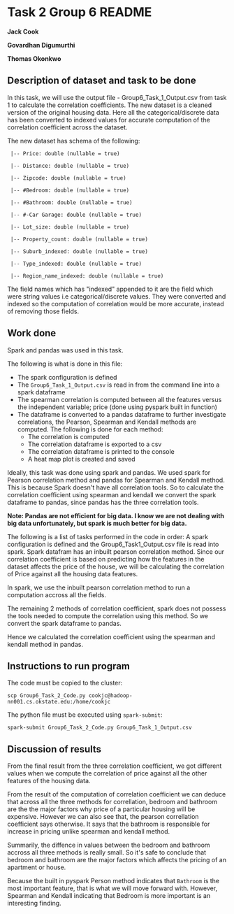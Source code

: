 # Task 2 Group 6 README

**Jack Cook**

**Govardhan Digumurthi**

**Thomas Okonkwo**

## Description of dataset and task to be done

In this task, we will use the output file - Group6_Task_1_Output.csv from task 1 to calculate
the correlation coefficients. The new dataset is a cleaned version of the original housing 
data. Here all the categorical/discrete data has been converted to indexed values for accurate
computation of the correlation coefficient across the dataset.

The new dataset has schema of the following:
```
 |-- Price: double (nullable = true)
 
 |-- Distance: double (nullable = true)
 
 |-- Zipcode: double (nullable = true)
 
 |-- #Bedroom: double (nullable = true)
 
 |-- #Bathroom: double (nullable = true)
 
 |-- #-Car Garage: double (nullable = true)
 
 |-- Lot_size: double (nullable = true)
 
 |-- Property_count: double (nullable = true)
 
 |-- Suburb_indexed: double (nullable = true)
 
 |-- Type_indexed: double (nullable = true)
 
 |-- Region_name_indexed: double (nullable = true)
```

The field names which has "indexed" appended to it are the field which were string values i.e
categorical/discrete values. They were converted and indexed so the computation of correlation
would be more accurate, instead of removing those fields.  

## Work done
Spark and pandas was used in this task.

The following is what is done in this file:

- The spark configuration is defined
- The `Group6_Task_1_Output.csv` is read in from the command line into
  a spark dataframe
- The spearman correlation is computed between all the features versus
  the independent variable; price (done using pyspark built in
  function)
- The dataframe is converted to a pandas dataframe to further
  investigate correlations, the Pearson, Spearman and Kendall methods
  are computed. The following is done for each method:
  * The correlation is computed
  * The correlation dataframe is exported to a csv
  * The correlation dataframe is printed to the console
  * A heat map plot is created and saved

Ideally, this task was done using spark and pandas. We used spark for Pearson correlation
method and pandas for Spearman and Kendall method. This is because Spark doesn't have all
correlation tools. So to calculate the correlation coefficient using spearman and kendall
we convert the spark dataframe to pandas, since pandas has the three correlation tools.

**Note: Pandas are not efficient for big data. I know we are not dealing with big data unfortunately, but spark is much better for big data.**

The following is a list of tasks performed in the code in order:
A spark configuration is defined and the Group6_Task1_Output.csv file 
is read into spark. Spark datafram has an inbuilt pearson correlation method. Since 
our correlation coefficient is based on predicting how the features in the dataset
affects the price of the house, we will be calculating the correlation of Price 
against all the housing data features.

In spark, we use the inbuilt pearson correlation method to run a computation accross all
the fields.

The remaining 2 methods of correlation coefficient, spark does not possess the tools needed
to compute the correlation using this method. So we convert the spark dataframe to pandas.

Hence we calculated the correlation coefficient using the spearman and kendall method
in pandas. 

## Instructions to run program
The code must be copied to the cluster:
```
scp Group6_Task_2_Code.py cookjc@hadoop-nn001.cs.okstate.edu:/home/cookjc
```

The python file must be executed using `spark-submit`:

```
spark-submit Group6_Task_2_Code.py Group6_Task_1_Output.csv
```

## Discussion of results
From the final result from the three correlation coefficient, we got different values
when we compute the correlation of price against all the other features of the housing 
data.

From the result of the computation of correlation coefficient we can deduce that across 
all the three methods for correllation, bedroom and bathroom  are the the major factors 
why price of a particular housing will be expensive. However we can also see that, the 
pearson correllation coefficient says otherwise. It says that the bathroom is responsible 
for increase in pricing unlike spearman and kendall method. 

Summarily, the diffence in values between the bedroom and bathroom accross all three
methods is really small. So it's safe to conclude that bedroom and bathroom are the major
factors which affects the pricing of an apartment or house.

Because the built in pyspark Person method indicates that `Bathroom` is
the most important feature, that is what we will move forward with. 
However, Spearman and Kendall indicating that Bedroom is more important
is an interesting finding. 
